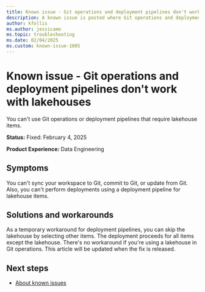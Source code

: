 ```yaml
---
title: Known issue - Git operations and deployment pipelines don't work with lakehouses
description: A known issue is posted where Git operations and deployment pipelines don't work with lakehouses
author: kfollis
ms.author: jessicamo
ms.topic: troubleshooting  
ms.date: 02/04/2025
ms.custom: known-issue-1005
---
```


# Known issue - Git operations and deployment pipelines don't work with lakehouses

You can't use Git operations or deployment pipelines that require lakehouse items.

**Status:** Fixed: February 4, 2025

**Product Experience:** Data Engineering

## Symptoms

You can't sync your workspace to Git, commit to Git, or update from Git. Also, you can't perform deployments using a deployment pipeline for lakehouse items.

## Solutions and workarounds

As a temporary workaround for deployment pipelines, you can skip the lakehouse by selecting other items. The deployment proceeds for all items except the lakehouse. There's no workaround if you're using a lakehouse in Git operations. This article will be updated when the fix is released.

## Next steps

- [About known issues](https://support.fabric.microsoft.com/known-issues)
